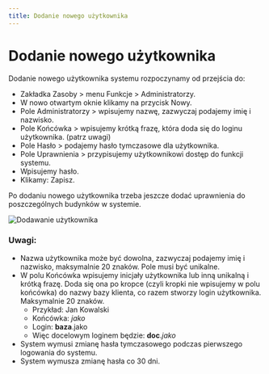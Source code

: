 ```yaml
---
title: Dodanie nowego użytkownika
---
```

# Dodanie nowego użytkownika

Dodanie nowego użytkownika systemu rozpoczynamy od przejścia do:

- Zakładka Zasoby > menu Funkcje > Administratorzy.
- W nowo otwartym oknie klikamy na przycisk Nowy.
- Pole Administratorzy > wpisujemy nazwę, zazwyczaj podajemy imię i nazwisko.
- Pole Końcówka > wpisujemy krótką frazę, która doda się do loginu użytkownika. (patrz uwagi)
- Pole Hasło > podajemy hasło tymczasowe dla użytkownika.
- Pole Uprawnienia > przypisujemy użytkownikowi dostęp do funkcji systemu.
- Wpisujemy hasło.
- Klikamy: Zapisz.

Po dodaniu nowego użytkownika trzeba jeszcze dodać uprawnienia do poszczególnych budynków w systemie.

![Dodawanie użytkownika](dodawanie-administratora.gif)

### Uwagi:

- Nazwa użytkownika może być dowolna, zazwyczaj podajemy imię i nazwisko, maksymalnie 20 znaków. Pole musi być unikalne.
- W polu Końcówka wpisujemy inicjały użytkownika lub inną unikalną i krótką frazę. Doda się ona po kropce (czyli kropki nie wpisujemy w polu końcówka) do nazwy bazy klienta, co razem stworzy login użytkownika. Maksymalnie 20 znaków.
  - Przykład: Jan Kowalski
  - Końcówka: *jako*
  - Login: **baza**.jako            
  - Więc docelowym loginem będzie: **doc**.*jako*
- System wymusi zmianę hasła tymczasowego podczas pierwszego logowania do systemu.
- System wymusza zmianę hasła co 30 dni.